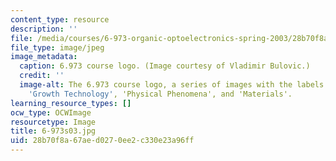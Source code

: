```yaml
---
content_type: resource
description: ''
file: /media/courses/6-973-organic-optoelectronics-spring-2003/28b70f8a67aed0270ee2c330e23a96ff_6-973s03.jpg
file_type: image/jpeg
image_metadata:
  caption: 6.973 course logo. (Image courtesy of Vladimir Bulovic.)
  credit: ''
  image-alt: The 6.973 course logo, a series of images with the labels 'Devices',
    'Growth Technology', 'Physical Phenomena', and 'Materials'.
learning_resource_types: []
ocw_type: OCWImage
resourcetype: Image
title: 6-973s03.jpg
uid: 28b70f8a-67ae-d027-0ee2-c330e23a96ff
---
```


